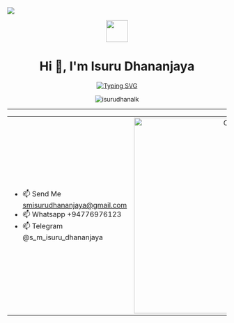 <img src="https://user-images.githubusercontent.com/73097560/115834477-dbab4500-a447-11eb-908a-139a6edaec5c.gif">
<p align="center"><picture align="center"><img align="center" src = "https://github.com/7oSkaaa/7oSkaaa/blob/main/Images/about_me.gif?raw=true" width = 50px></picture></p>
<h1 align="center">Hi 👋, I'm Isuru Dhananjaya</h1>
<div align="center">
  <a href="https://git.io/typing-svg"><img src="https://readme-typing-svg.demolab.com?font=poppins&weight=900&size=38&duration=2500&pause=1000&color=1F9CF7&center=true&vCenter=true&random=false&width=625&height=60&lines=Isuru+Dhananjaya;The+Simple+User+Whatsapp+Bot+👨🏻‍💻" alt="Typing SVG" /></a>
</div>
<p align="center"> <img src="https://komarev.com/ghpvc/?username=isurudhanalk&label=Profile%20views&color=0e75b6&style=flat" alt="isurudhanalk" /> </p>
<hr>
<table align="center">
<tr border="none">
<td width="50%" align="left">
  
- 📫 Send Me smisurudhananjaya@gmail.com
- 📫 Whatsapp +94776976123
- 📫 Telegram @s_m_isuru_dhananjaya

</td>
<td width="50%" align="center">

  <img align="center" alt="Coding" width="450" src="https://repository-images.githubusercontent.com/588181932/e36ec678-7984-4cdd-8e4c-a3932772ff8e">

  
  </td>
</tr>

